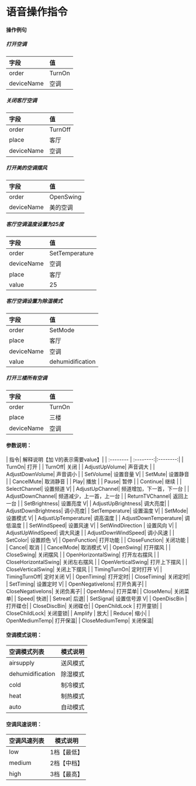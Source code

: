 # 语音操作指令

####  操作例句
#####  打开空调
| 字段| 值|
| :-------- |:--------|
| order|TurnOn|
| deviceName|空调|
#####  关闭客厅空调
| 字段| 值|
| :-------- |:--------|
| order|TurnOff|
| place|客厅|
| deviceName|空调|
#####  打开美的空调摆风
| 字段| 值|
| :-------- |:--------|
| order|OpenSwing|
| deviceName|美的空调|
#####  客厅空调温度设置为25度
| 字段| 值|
| :-------- |:--------|
| order|SetTemperature|
| deviceName|空调|
| place|客厅|
| value|25|
#####  客厅空调设置为除湿模式
| 字段| 值|
| :-------- |:--------|
| order|SetMode|
| place|客厅|
| deviceName|空调|
| value|dehumidification|
#####  打开三楼所有空调
| 字段| 值|
| :-------- |:--------|
| order|TurnOn|
| place|三楼|
| deviceName|空调|
#### 参数说明：

| 指令| 解释说明【加 V的表示需要value】|
| :-------- | :--------:|:--------:|
| TurnOn| 打开 |
| TurnOff| 关闭 |
| AdjustUpVolume| 声音调大 |
| AdjustDownVolume| 声音调小 |
| SetVolume| 设置音量  V|
| SetMute| 设置静音 |
| CancelMute| 取消静音 |
| Play| 播放 |
| Pause| 暂停 |
| Continue| 继续 |
| SelectChannel| 设置频道  V|
| AdjustUpChannel| 频道增加，下一首，下一台 |
| AdjustDownChannel| 频道减少，上一首，上一台 |
| ReturnTVChannel| 返回上一台 |
| SetBrightness| 设置亮度  V|
| AdjustUpBrightness| 调大亮度|
| AdjustDownBrightness| 调小亮度|
| SetTemperature| 设置温度 V|
| SetMode| 设置模式 V|
| AdjustUpTemperature| 调高温度 |
| AdjustDownTemperature| 调低温度 |
| SetWindSpeed| 设置风速  V|
| SetWindDirection | 设置风向 V|
| AdjustUpWindSpeed| 调大风速 |
| AdjustDownWindSpeed| 调小风速 |
| SetColor| 设置颜色  V|
| OpenFunction| 打开功能 |
| CloseFunction| 关闭功能 |
| Cancel| 取消 |
| CancelMode| 取消模式  V|
| OpenSwing| 打开摆风 |
| CloseSwing| 关闭摆风 |
| OpenHorizontalSwing| 打开左右摆风 |
| CloseHorizontalSwing| 关闭左右摆风 |
| OpenVerticalSwing| 打开上下摆风 |
| CloseVerticalSwing| 关闭上下摆风 |
| TimingTurnOn| 定时打开  V|
| TimingTurnOff| 定时关闭  V|
| OpenTiming| 打开定时|
| CloseTiming| 关闭定时|
| SetTiming| 设置定时  V|
| OpenNegativeIons| 打开负离子|
| CloseNegativeIons| 关闭负离子|
| OpenMenu| 打开菜单|
| CloseMenu| 关闭菜单|
| Speed| 快进|
| Setreat| 后退|
| SetSignal| 设置信号源 V|
| OpenDiscBin | 打开碟仓|
| CloseDiscBin| 关闭碟仓|
| OpenChildLock | 打开童锁|
| CloseChildLock| 关闭童锁|
| Amplify | 放大|
| Reduce| 缩小|
| OpenMediumTemp| 打开保温|
| CloseMediumTemp| 关闭保温|

#### 空调模式说明：

| 空调模式列表| 模式说明|
| :-------- | :--------:|
| airsupply| 送风模式|
| dehumidification | 除湿模式|
| cold| 制冷模式|
| heat | 制热模式|
| auto| 自动模式|

#### 空调风速说明：

| 空调风速列表| 模式说明|
| :-------- | :--------:|
| low| 1档【最低】|
| medium | 2档【中档】|
| high| 3档【最高】|
